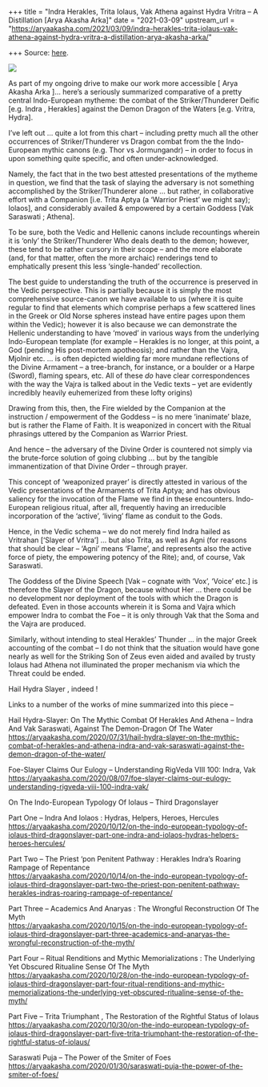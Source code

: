 +++
title = "Indra Herakles, Trita Iolaus, Vak Athena against Hydra Vritra – A Distillation [Arya Akasha Arka]"
date = "2021-03-09"
upstream_url = "https://aryaakasha.com/2021/03/09/indra-herakles-trita-iolaus-vak-athena-against-hydra-vritra-a-distillation-arya-akasha-arka/"

+++
Source: [here](https://aryaakasha.com/2021/03/09/indra-herakles-trita-iolaus-vak-athena-against-hydra-vritra-a-distillation-arya-akasha-arka/).

![](https://aryaakasha.files.wordpress.com/2021/03/arya-akasha-hydra-slayer.png?w=900)

As part of my ongoing drive to make our work more accessible \[ Arya
Akasha Arka \]… here’s a seriously summarized comparative of a pretty
central Indo-European mytheme: the combat of the Striker/Thunderer
Deific \[e.g. Indra , Herakles\] against the Demon Dragon of the Waters
\[e.g. Vritra, Hydra\].

I’ve left out … quite a lot from this chart – including pretty much all
the other occurrences of Striker/Thunderer vs Dragon combat from the the
Indo-European mythic canons (e.g. Thor vs Jormungandr) – in order to
focus in upon something quite specific, and often under-acknowledged.

Namely, the fact that in the two best attested presentations of the
mytheme in question, we find that the task of slaying the adversary is
not something accomplished by the Striker/Thunderer alone … but rather,
in collaborative effort with a Companion \[i.e. Trita Aptya (a ‘Warrior
Priest’ we might say); Iolaos\], and considerably availed & empowered by
a certain Goddess \[Vak Saraswati ; Athena\].

To be sure, both the Vedic and Hellenic canons include recountings
wherein it is ‘only’ the Striker/Thunderer Who deals death to the demon;
however, these tend to be rather cursory in their scope – and the more
elaborate (and, for that matter, often the more archaic) renderings tend
to emphatically present this less ‘single-handed’ recollection.

The best guide to understanding the truth of the occurrence is preserved
in the Vedic perspective. This is partially because it is simply the
most comprehensive source-canon we have available to us (where it is
quite regular to find that elements which comprise perhaps a few
scattered lines in the Greek or Old Norse spheres instead have entire
pages upon them within the Vedic); however it is also because we can
demonstrate the Hellenic understanding to have ‘moved’ in various ways
from the underlying Indo-European template (for example – Herakles is no
longer, at this point, a God (pending His post-mortem apotheosis); and
rather than the Vajra, Mjolnir etc. … is often depicted wielding far
more mundane reflections of the Divine Armament – a tree-branch, for
instance, or a boulder or a Harpe (Sword), flaming spears, etc. All of
these *do* have clear correspondences with the way the Vajra is talked
about in the Vedic texts – yet are evidently incredibly heavily
euhemerized from these lofty origins)

Drawing from this, then, the Fire wielded by the Companion at the
instruction / empowerment of the Goddess – is no mere ‘inanimate’ blaze,
but is rather the Flame of Faith. It is weaponized in concert with the
Ritual phrasings uttered by the Companion as Warrior Priest.

And hence – the adversary of the Divine Order is countered not simply
via the brute-force solution of going clubbing … but by the tangible
immanentization of that Divine Order – through prayer.

This concept of ‘weaponized prayer’ is directly attested in various of
the Vedic presentations of the Armaments of Trita Aptya; and has obvious
saliency for the invocation of the Flame we find in these encounters.
Indo-European religious ritual, after all, frequently having an
irreducible incorporation of the ‘active’, ‘living’ flame as conduit to
the Gods.

Hence, in the Vedic schema – we do not merely find Indra hailed as
Vritrahan \[‘Slayer of Vritra’\] … but also Trita, as well as Agni (for
reasons that should be clear – ‘Agni’ means ‘Flame’, and represents also
the active force of piety, the empowering potency of the Rite); and, of
course, Vak Saraswati.

The Goddess of the Divine Speech \[Vak – cognate with ‘Vox’, ‘Voice’
etc.\] is therefore the Slayer of the Dragon, because without Her …
there could be no development nor deployment of the tools with which the
Dragon is defeated. Even in those accounts wherein it is Soma and Vajra
which empower Indra to combat the Foe – it is only through Vak that the
Soma and the Vajra are produced.

Similarly, without intending to steal Herakles’ Thunder … in the major
Greek accounting of the combat – I do not think that the situation would
have gone nearly as well for the Striking Son of Zeus even aided and
availed by trusty Iolaus had Athena not illuminated the proper mechanism
via which the Threat could be ended.

Hail Hydra Slayer , indeed !

Links to a number of the works of mine summarized into this piece –

Hail Hydra-Slayer: On The Mythic Combat Of Herakles And Athena – Indra
And Vak Saraswati, Against The Demon-Dragon Of The Water  
<https://aryaakasha.com/2020/07/31/hail-hydra-slayer-on-the-mythic-combat-of-herakles-and-athena-indra-and-vak-saraswati-against-the-demon-dragon-of-the-water/>

Foe-Slayer Claims Our Eulogy – Understanding RigVeda VIII 100: Indra,
Vak  
<https://aryaakasha.com/2020/08/07/foe-slayer-claims-our-eulogy-understanding-rigveda-viii-100-indra-vak/>

On The Indo-European Typology Of Iolaus – Third Dragonslayer

Part One – Indra And Iolaos : Hydras, Helpers, Heroes, Hercules  
<https://aryaakasha.com/2020/10/12/on-the-indo-european-typology-of-iolaus-third-dragonslayer-part-one-indra-and-iolaos-hydras-helpers-heroes-hercules/>

Part Two – The Priest ‘pon Penitent Pathway : Herakles Indra’s Roaring
Rampage of Repentance  
<https://aryaakasha.com/2020/10/14/on-the-indo-european-typology-of-iolaus-third-dragonslayer-part-two-the-priest-pon-penitent-pathway-herakles-indras-roaring-rampage-of-repentance/>

Part Three – Academics And Anaryas : The Wrongful Reconstruction Of The
Myth  
<https://aryaakasha.com/2020/10/15/on-the-indo-european-typology-of-iolaus-third-dragonslayer-part-three-academics-and-anaryas-the-wrongful-reconstruction-of-the-myth/>

Part Four – Ritual Renditions and Mythic Memorializations : The
Underlying Yet Obscured Ritualine Sense Of The Myth  
<https://aryaakasha.com/2020/10/28/on-the-indo-european-typology-of-iolaus-third-dragonslayer-part-four-ritual-renditions-and-mythic-memorializations-the-underlying-yet-obscured-ritualine-sense-of-the-myth/>

Part Five – Trita Triumphant , The Restoration of the Rightful Status of
Iolaus  
<https://aryaakasha.com/2020/10/30/on-the-indo-european-typology-of-iolaus-third-dragonslayer-part-five-trita-triumphant-the-restoration-of-the-rightful-status-of-iolaus/>

Saraswati Puja – The Power of the Smiter of Foes  
<https://aryaakasha.com/2020/01/30/saraswati-puja-the-power-of-the-smiter-of-foes/>
